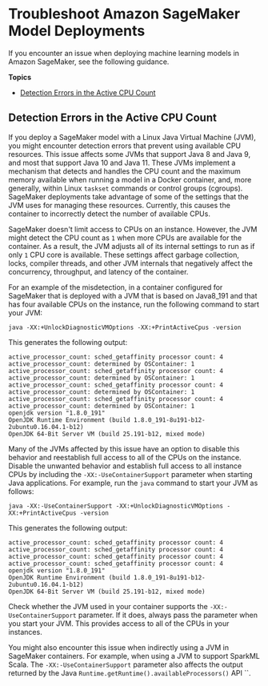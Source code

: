 # Troubleshoot Amazon SageMaker Model Deployments<a name="deploy-model-troubleshoot"></a>

If you encounter an issue when deploying machine learning models in Amazon SageMaker, see the following guidance\.

**Topics**
+ [Detection Errors in the Active CPU Count](#deploy-model-troubleshoot-jvms)

## Detection Errors in the Active CPU Count<a name="deploy-model-troubleshoot-jvms"></a>

If you deploy a SageMaker model with a Linux Java Virtual Machine \(JVM\), you might encounter detection errors that prevent using available CPU resources\. This issue affects some JVMs that support Java 8 and Java 9, and most that support Java 10 and Java 11\. These JVMs implement a mechanism that detects and handles the CPU count and the maximum memory available when running a model in a Docker container, and, more generally, within Linux `taskset` commands or control groups \(cgroups\)\. SageMaker deployments take advantage of some of the settings that the JVM uses for managing these resources\. Currently, this causes the container to incorrectly detect the number of available CPUs\. 

SageMaker doesn't limit access to CPUs on an instance\. However, the JVM might detect the CPU count as `1` when more CPUs are available for the container\. As a result, the JVM adjusts all of its internal settings to run as if only `1` CPU core is available\. These settings affect garbage collection, locks, compiler threads, and other JVM internals that negatively affect the concurrency, throughput, and latency of the container\.

For an example of the misdetection, in a container configured for SageMaker that is deployed with a JVM that is based on Java8\_191 and that has four available CPUs on the instance, run the following command to start your JVM:

```
java -XX:+UnlockDiagnosticVMOptions -XX:+PrintActiveCpus -version
```

This generates the following output:

```
active_processor_count: sched_getaffinity processor count: 4
active_processor_count: determined by OSContainer: 1
active_processor_count: sched_getaffinity processor count: 4
active_processor_count: determined by OSContainer: 1
active_processor_count: sched_getaffinity processor count: 4
active_processor_count: determined by OSContainer: 1
active_processor_count: sched_getaffinity processor count: 4
active_processor_count: determined by OSContainer: 1
openjdk version "1.8.0_191"
OpenJDK Runtime Environment (build 1.8.0_191-8u191-b12-2ubuntu0.16.04.1-b12)
OpenJDK 64-Bit Server VM (build 25.191-b12, mixed mode)
```

Many of the JVMs affected by this issue have an option to disable this behavior and reestablish full access to all of the CPUs on the instance\. Disable the unwanted behavior and establish full access to all instance CPUs by including the `-XX:-UseContainerSupport` parameter when starting Java applications\. For example, run the `java` command to start your JVM as follows:

```
java -XX:-UseContainerSupport -XX:+UnlockDiagnosticVMOptions -XX:+PrintActiveCpus -version
```

This generates the following output:

```
active_processor_count: sched_getaffinity processor count: 4
active_processor_count: sched_getaffinity processor count: 4
active_processor_count: sched_getaffinity processor count: 4
active_processor_count: sched_getaffinity processor count: 4
openjdk version "1.8.0_191"
OpenJDK Runtime Environment (build 1.8.0_191-8u191-b12-2ubuntu0.16.04.1-b12)
OpenJDK 64-Bit Server VM (build 25.191-b12, mixed mode)
```

Check whether the JVM used in your container supports the `-XX:-UseContainerSupport` parameter\. If it does, always pass the parameter when you start your JVM\. This provides access to all of the CPUs in your instances\. 

You might also encounter this issue when indirectly using a JVM in SageMaker containers\. For example, when using a JVM to support SparkML Scala\. The `-XX:-UseContainerSupport` parameter also affects the output returned by the Java `Runtime.getRuntime().availableProcessors()` API ``\. 